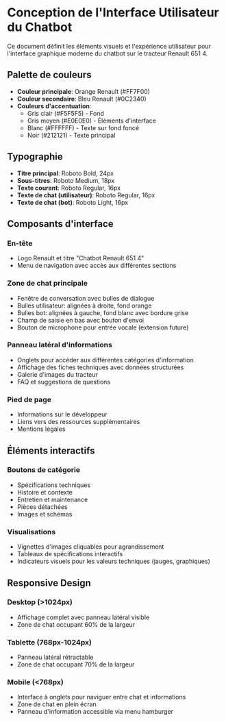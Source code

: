 # Conception de l'Interface Utilisateur du Chatbot

Ce document définit les éléments visuels et l'expérience utilisateur pour l'interface graphique moderne du chatbot sur le tracteur Renault 651 4.

## Palette de couleurs

- **Couleur principale**: Orange Renault (#FF7F00)
- **Couleur secondaire**: Bleu Renault (#0C2340)
- **Couleurs d'accentuation**:
  - Gris clair (#F5F5F5) - Fond
  - Gris moyen (#E0E0E0) - Éléments d'interface
  - Blanc (#FFFFFF) - Texte sur fond foncé
  - Noir (#212121) - Texte principal

## Typographie

- **Titre principal**: Roboto Bold, 24px
- **Sous-titres**: Roboto Medium, 18px
- **Texte courant**: Roboto Regular, 16px
- **Texte de chat (utilisateur)**: Roboto Regular, 16px
- **Texte de chat (bot)**: Roboto Light, 16px

## Composants d'interface

### En-tête
- Logo Renault et titre "Chatbot Renault 651 4"
- Menu de navigation avec accès aux différentes sections

### Zone de chat principale
- Fenêtre de conversation avec bulles de dialogue
- Bulles utilisateur: alignées à droite, fond orange
- Bulles bot: alignées à gauche, fond blanc avec bordure grise
- Champ de saisie en bas avec bouton d'envoi
- Bouton de microphone pour entrée vocale (extension future)

### Panneau latéral d'informations
- Onglets pour accéder aux différentes catégories d'information
- Affichage des fiches techniques avec données structurées
- Galerie d'images du tracteur
- FAQ et suggestions de questions

### Pied de page
- Informations sur le développeur
- Liens vers des ressources supplémentaires
- Mentions légales

## Éléments interactifs

### Boutons de catégorie
- Spécifications techniques
- Histoire et contexte
- Entretien et maintenance
- Pièces détachées
- Images et schémas

### Visualisations
- Vignettes d'images cliquables pour agrandissement
- Tableaux de spécifications interactifs
- Indicateurs visuels pour les valeurs techniques (jauges, graphiques)

## Responsive Design

### Desktop (>1024px)
- Affichage complet avec panneau latéral visible
- Zone de chat occupant 60% de la largeur

### Tablette (768px-1024px)
- Panneau latéral rétractable
- Zone de chat occupant 70% de la largeur

### Mobile (<768px)
- Interface à onglets pour naviguer entre chat et informations
- Zone de chat en plein écran
- Panneau d'information accessible via menu hamburger
